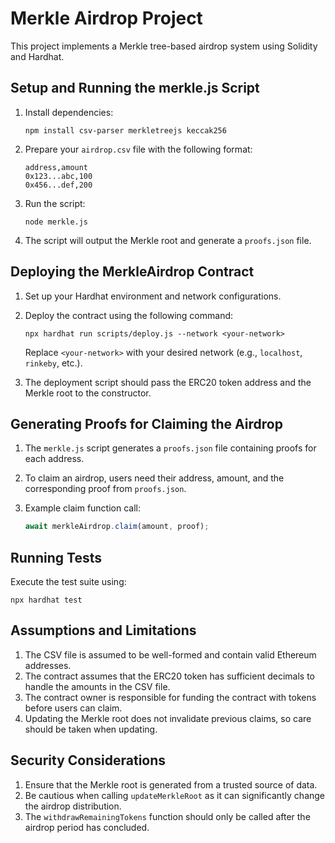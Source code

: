 # Merkle Airdrop Project

This project implements a Merkle tree-based airdrop system using Solidity and Hardhat.

## Setup and Running the merkle.js Script

1. Install dependencies:
   ```
   npm install csv-parser merkletreejs keccak256
   ```

2. Prepare your `airdrop.csv` file with the following format:
   ```
   address,amount
   0x123...abc,100
   0x456...def,200
   ```

3. Run the script:
   ```
   node merkle.js
   ```

4. The script will output the Merkle root and generate a `proofs.json` file.

## Deploying the MerkleAirdrop Contract

1. Set up your Hardhat environment and network configurations.

2. Deploy the contract using the following command:
   ```
   npx hardhat run scripts/deploy.js --network <your-network>
   ```

   Replace `<your-network>` with your desired network (e.g., `localhost`, `rinkeby`, etc.).

3. The deployment script should pass the ERC20 token address and the Merkle root to the constructor.

## Generating Proofs for Claiming the Airdrop

1. The `merkle.js` script generates a `proofs.json` file containing proofs for each address.

2. To claim an airdrop, users need their address, amount, and the corresponding proof from `proofs.json`.

3. Example claim function call:
   ```javascript
   await merkleAirdrop.claim(amount, proof);
   ```

## Running Tests

Execute the test suite using:
```
npx hardhat test
```

## Assumptions and Limitations

1. The CSV file is assumed to be well-formed and contain valid Ethereum addresses.
2. The contract assumes that the ERC20 token has sufficient decimals to handle the amounts in the CSV file.
3. The contract owner is responsible for funding the contract with tokens before users can claim.
4. Updating the Merkle root does not invalidate previous claims, so care should be taken when updating.

## Security Considerations

1. Ensure that the Merkle root is generated from a trusted source of data.
2. Be cautious when calling `updateMerkleRoot` as it can significantly change the airdrop distribution.
3. The `withdrawRemainingTokens` function should only be called after the airdrop period has concluded.
